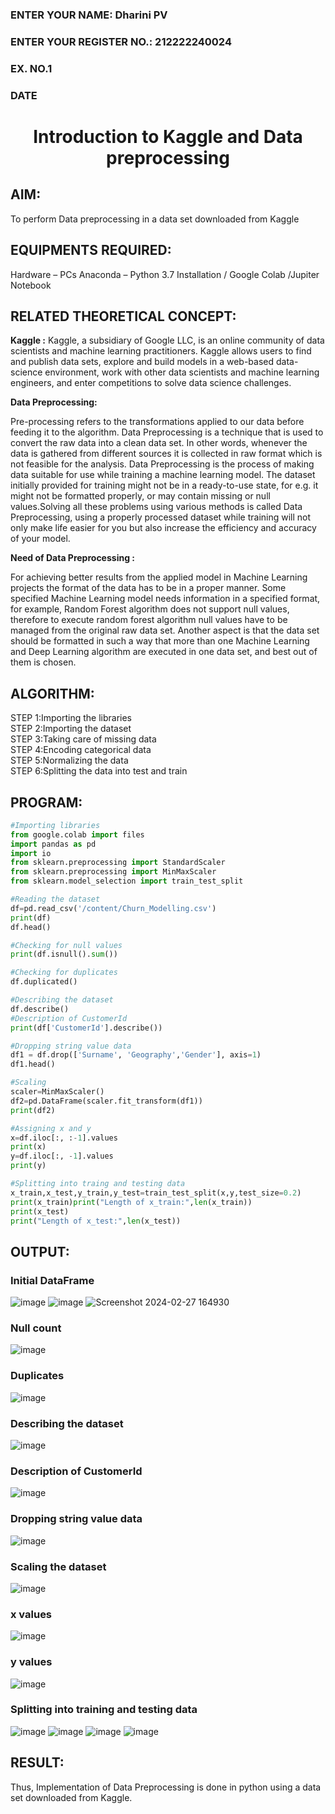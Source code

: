 <H3>ENTER YOUR NAME: Dharini PV</H3>
<H3>ENTER YOUR REGISTER NO.: 212222240024</H3>
<H3>EX. NO.1</H3>
<H3>DATE</H3>
<H1 ALIGN =CENTER> Introduction to Kaggle and Data preprocessing</H1>

## AIM:

To perform Data preprocessing in a data set downloaded from Kaggle

## EQUIPMENTS REQUIRED:
Hardware – PCs
Anaconda – Python 3.7 Installation / Google Colab /Jupiter Notebook

## RELATED THEORETICAL CONCEPT:

**Kaggle :**
Kaggle, a subsidiary of Google LLC, is an online community of data scientists and machine learning practitioners. Kaggle allows users to find and publish data sets, explore and build models in a web-based data-science environment, work with other data scientists and machine learning engineers, and enter competitions to solve data science challenges.

**Data Preprocessing:**

Pre-processing refers to the transformations applied to our data before feeding it to the algorithm. Data Preprocessing is a technique that is used to convert the raw data into a clean data set. In other words, whenever the data is gathered from different sources it is collected in raw format which is not feasible for the analysis.
Data Preprocessing is the process of making data suitable for use while training a machine learning model. The dataset initially provided for training might not be in a ready-to-use state, for e.g. it might not be formatted properly, or may contain missing or null values.Solving all these problems using various methods is called Data Preprocessing, using a properly processed dataset while training will not only make life easier for you but also increase the efficiency and accuracy of your model.

**Need of Data Preprocessing :**

For achieving better results from the applied model in Machine Learning projects the format of the data has to be in a proper manner. Some specified Machine Learning model needs information in a specified format, for example, Random Forest algorithm does not support null values, therefore to execute random forest algorithm null values have to be managed from the original raw data set.
Another aspect is that the data set should be formatted in such a way that more than one Machine Learning and Deep Learning algorithm are executed in one data set, and best out of them is chosen.


## ALGORITHM:
STEP 1:Importing the libraries<BR>
STEP 2:Importing the dataset<BR>
STEP 3:Taking care of missing data<BR>
STEP 4:Encoding categorical data<BR>
STEP 5:Normalizing the data<BR>
STEP 6:Splitting the data into test and train<BR>

##  PROGRAM:
```python
#Importing libraries
from google.colab import files
import pandas as pd
import io
from sklearn.preprocessing import StandardScaler
from sklearn.preprocessing import MinMaxScaler
from sklearn.model_selection import train_test_split

#Reading the dataset
df=pd.read_csv('/content/Churn_Modelling.csv')
print(df)
df.head()

#Checking for null values
print(df.isnull().sum())

#Checking for duplicates
df.duplicated()

#Describing the dataset
df.describe()
#Description of CustomerId
print(df['CustomerId'].describe())

#Dropping string value data
df1 = df.drop(['Surname', 'Geography','Gender'], axis=1)
df1.head()

#Scaling
scaler=MinMaxScaler()
df2=pd.DataFrame(scaler.fit_transform(df1))
print(df2)

#Assigning x and y
x=df.iloc[:, :-1].values
print(x)
y=df.iloc[:, -1].values
print(y)

#Splitting into traing and testing data
x_train,x_test,y_train,y_test=train_test_split(x,y,test_size=0.2)
print(x_train)print("Length of x_train:",len(x_train))
print(x_test)
print("Length of x_test:",len(x_test))

```
## OUTPUT:
### Initial DataFrame
![image](https://github.com/DHARINIPV/Ex-1-NN/assets/119400845/03bb2d0b-75f7-4466-8b12-21761996a8d6)
![image](https://github.com/DHARINIPV/Ex-1-NN/assets/119400845/6295a5d2-ecba-47fe-8531-1dcaa5c84c0e)
![Screenshot 2024-02-27 164930](https://github.com/DHARINIPV/Ex-1-NN/assets/119400845/d0ce736d-d1b6-4744-94c5-4fb2d466f428)

### Null count
![image](https://github.com/DHARINIPV/Ex-1-NN/assets/119400845/86075a81-8bc1-4f5e-a52d-0e9fe65c4ef6)

### Duplicates
![image](https://github.com/DHARINIPV/Ex-1-NN/assets/119400845/689faedf-24db-46c4-bf92-fd25b39bf984)

### Describing the dataset
![image](https://github.com/DHARINIPV/Ex-1-NN/assets/119400845/df12cd3f-b922-46e0-904f-ede089fa2dfe)

### Description of CustomerId
![image](https://github.com/DHARINIPV/Ex-1-NN/assets/119400845/e3134c7e-0cf4-4073-9aa9-416acfa73987)

### Dropping string value data
![image](https://github.com/DHARINIPV/Ex-1-NN/assets/119400845/118f2d5a-7c0c-4437-9ff0-78331e0a6cbf)

### Scaling the dataset
![image](https://github.com/DHARINIPV/Ex-1-NN/assets/119400845/697da918-78a1-4bb0-ac8b-1099892336d2)

### x values
![image](https://github.com/DHARINIPV/Ex-1-NN/assets/119400845/f1748fbe-7419-4358-93da-5ec8c5205a34)

### y values
![image](https://github.com/DHARINIPV/Ex-1-NN/assets/119400845/297531d6-e8a9-4fe5-a182-5aff931f766a)

### Splitting into training and testing data
![image](https://github.com/DHARINIPV/Ex-1-NN/assets/119400845/fb57a179-d337-41ba-a36e-a22b2989d6fe)
![image](https://github.com/DHARINIPV/Ex-1-NN/assets/119400845/df2d6677-5a4e-4ce6-acb8-5987011fd886)
![image](https://github.com/DHARINIPV/Ex-1-NN/assets/119400845/54b4a609-21f9-431c-a3f8-b9a914637284)
![image](https://github.com/DHARINIPV/Ex-1-NN/assets/119400845/30027206-0881-443e-9e04-33c827eab748)

## RESULT:
Thus, Implementation of Data Preprocessing is done in python  using a data set downloaded from Kaggle.


